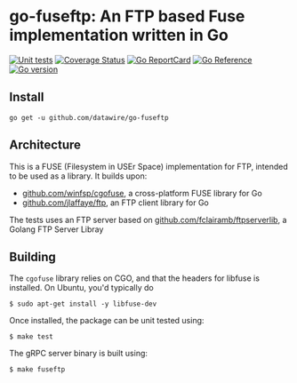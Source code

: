 # go-fuseftp: An FTP based Fuse implementation written in Go

[![Unit tests](https://github.com/datawire/go-fuseftp/actions/workflows/unit_tests.yaml/badge.svg)](https://github.com/datawire/go-fuseftp/actions/workflows/unit_tests.yaml)
[![Coverage Status](https://coveralls.io/repos/github/datawire/go-fuseftp/badge.svg?branch=master)](https://coveralls.io/github/datawire/go-fuseftp?branch=master)
[![Go ReportCard](https://goreportcard.com/badge/datawire/go-fuseftp)](http://goreportcard.com/report/datawire/go-fuseftp)
[![Go Reference](https://pkg.go.dev/badge/github.com/datawire/go-fuseftp.svg)](https://pkg.go.dev/github.com/datawire/go-fuseftp)
[![Go version](https://img.shields.io/github/go-mod/go-version/datawire/go-fuseftp)](https://golang.org/doc/devel/release.html)

## Install ##

```
go get -u github.com/datawire/go-fuseftp
```

## Architecture

This is a FUSE (Filesystem in USEr Space) implementation for FTP, intended to be used as a library. It builds upon:
- [github.com/winfsp/cgofuse](https://github.com/winfsp/cgofuse), a cross-platform FUSE library for Go
- [github.com/jlaffaye/ftp](https://github.com/jlaffaye/ftp), an FTP client library for Go

The tests uses an FTP server based on [github.com/fclairamb/ftpserverlib](https://github.com/fclairamb/ftpserverlib),
a Golang FTP Server Libray

## Building

The `cgofuse` library relies on CGO, and that the headers for libfuse is installed. On Ubuntu, you'd typically do
```console
$ sudo apt-get install -y libfuse-dev
```
Once installed, the package can be unit tested using:
```console
$ make test
```
The gRPC server binary is built using:
```console
$ make fuseftp
```
